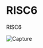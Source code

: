 # RISC6
RISC6

![Capture](https://github.com/user-attachments/assets/75db811c-db03-4352-bbce-67065a21e10d)
